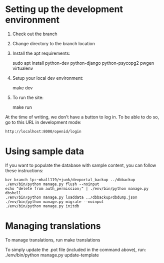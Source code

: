 # Setting up the development environment

1. Check out the branch
2. Change directory to the branch location
3. Install the apt requirements:

    sudo apt install python-dev python-django python-psycopg2 pwgen virtualenv

4. Setup your local dev environment:

    make dev

5. To run the site:

    make run

At the time of writing, we don't have a button to log in. To be able to do so, go to this URL
in development mode:

    http://localhost:8000/openid/login

# Using sample data

If you want to populate the database with sample content, you can follow these instructions:

    bzr branch lp:~mhall119/+junk/devportal_backup ../dbbackup
    ./env/bin/python manage.py flush --noinput
    echo "delete from auth_permission;" | ./env/bin/python manage.py dbshell
    ./env/bin/python manage.py loaddata ../dbbackup/dbdump.json
    ./env/bin/python manage.py migrate --noinput
    ./env/bin/python manage.py initdb

# Managing translations

To manage translations, run
    make translations

To simply update the .pot file (included in the command above), run:
    ./env/bin/python manage.py update-template
